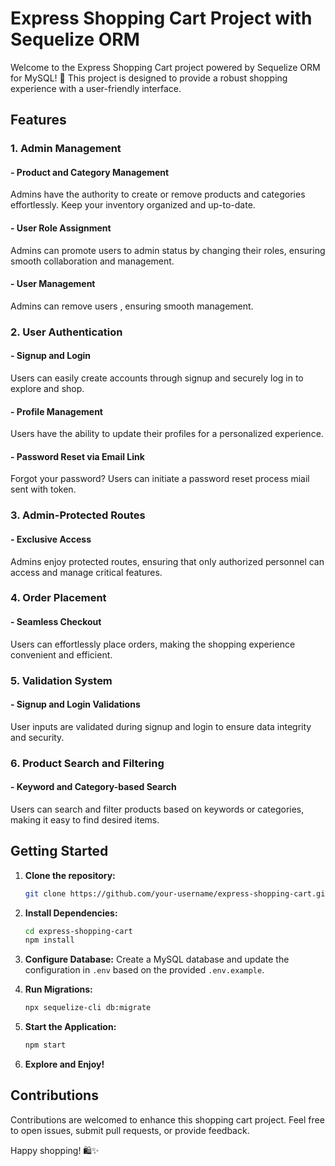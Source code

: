 # Express Shopping Cart Project with Sequelize ORM

Welcome to the Express Shopping Cart project powered by Sequelize ORM for MySQL! 🛒 This project is designed to provide a robust shopping experience with a user-friendly interface.

## Features

### 1. Admin Management

#### - Product and Category Management

Admins have the authority to create or remove products and categories effortlessly. Keep your inventory organized and up-to-date.

#### - User Role Assignment

Admins can promote users to admin status by changing their roles, ensuring smooth collaboration and management.

#### - User Management

Admins can remove users , ensuring smooth management.

### 2. User Authentication

#### - Signup and Login

Users can easily create accounts through signup and securely log in to explore and shop.

#### - Profile Management

Users have the ability to update their profiles for a personalized experience.

#### - Password Reset via Email Link

Forgot your password? Users can initiate a password reset process miail sent with token.

### 3. Admin-Protected Routes

#### - Exclusive Access

Admins enjoy protected routes, ensuring that only authorized personnel can access and manage critical features.

### 4. Order Placement

#### - Seamless Checkout

Users can effortlessly place orders, making the shopping experience convenient and efficient.

### 5. Validation System

#### - Signup and Login Validations

User inputs are validated during signup and login to ensure data integrity and security.

### 6. Product Search and Filtering

#### - Keyword and Category-based Search

Users can search and filter products based on keywords or categories, making it easy to find desired items.

## Getting Started

1. **Clone the repository:**
   ```bash
   git clone https://github.com/your-username/express-shopping-cart.git
   ```

2. **Install Dependencies:**
   ```bash
   cd express-shopping-cart
   npm install
   ```

3. **Configure Database:**
   Create a MySQL database and update the configuration in `.env` based on the provided `.env.example`.

4. **Run Migrations:**
   ```bash
   npx sequelize-cli db:migrate
   ```

5. **Start the Application:**
   ```bash
   npm start
   ```

6. **Explore and Enjoy!**

## Contributions

Contributions are welcomed to enhance this shopping cart project. Feel free to open issues, submit pull requests, or provide feedback.

Happy shopping! 🛍️✨